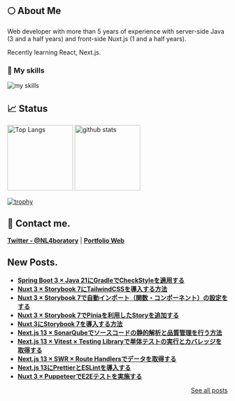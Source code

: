 ## 🌕 About Me
Web developer with more than 5 years of experience with server-side Java (3 and a half years) and front-side Nuxt.js (1 and a half years).

Recently learning React, Next.js.

### 🌱 My skills
<img alt="my skills" src="https://skillicons.dev/icons?theme=light&perline=8&i=ts,js,html,css,jquery,nodejs,java,vue,nuxtjs,mysql,spring,aws,vscode,git,github,eclipse,react,next" />


## 📈 Status
<p align="left">
  <img alt="Top Langs" height="150px" src="https://github-readme-stats.vercel.app/api/top-langs/?username=N-Laboratory&layout=compact&show_icons=true" />
  <img alt="github stats" height="150px" src="https://github-readme-stats.vercel.app/api?username=N-Laboratory" />
</p>

[![trophy](https://github-profile-trophy.vercel.app/?username=N-Laboratory&margin-w=5)](https://github.com/N-Laboratory/)

## 📨 Contact me.

**[Twitter - @NL4boratory](https://twitter.com/NL4boratory)** | **[Portfolio Web](https://n-laboratory.jp)**

## New Posts.
- **[Spring Boot 3 × Java 21にGradleでCheckStyleを適用する](https://n-laboratory.jp/articles/springboot-gradle-checkstyle)**
- **[Nuxt 3 × Storybook 7にTailwindCSSを導入する方法](https://n-laboratory.jp/articles/nuxt-storybook-tailwind-css)**
- **[Nuxt 3 × Storybook 7で自動インポート（関数・コンポーネント）の設定をする](https://n-laboratory.jp/articles/nuxt-storybook-auto-import)**
- **[Nuxt 3 × Storybook 7でPiniaを利用したStoryを追加する](https://n-laboratory.jp/articles/nuxt-storybook-pinia)**
- **[Nuxt 3にStorybook 7を導入する方法](https://n-laboratory.jp/articles/nuxt-storybook)**
- **[Next.js 13 × SonarQubeでソースコードの静的解析と品質管理を行う方法](https://n-laboratory.jp/articles/next-13-sonarqube)**
- **[Next.js 13 × Vitest × Testing Libraryで単体テストの実行とカバレッジを取得する](https://n-laboratory.jp/articles/next-13-vitest-unittest)**
- **[Next.js 13 × SWR × Route Handlersでデータを取得する](https://n-laboratory.jp/articles/next-13-swr-routehandlers)**
- **[Next.js 13にPrettierとESLintを導入する](https://n-laboratory.jp/articles/next-13-eslint-prettier)**
- **[Nuxt 3 × PuppeteerでE2Eテストを実施する](https://n-laboratory.jp/articles/nuxt3-puppeteer-e2e)**
<p align="right">
  <a href="https://n-laboratory.jp/list" target="_blank" rel="noreferrer">See all posts</a>
</p>
